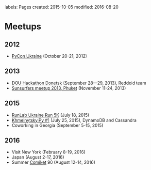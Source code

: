 labels: Pages
created: 2015-10-05
modified: 2016-08-20

# Meetups

## 2012

- [PyCon Ukraine](https://www.youtube.com/playlist?list=PLq8sY4Lwwt2-JpSnMZErwBTc6zHraBajU) (October 20-21, 2012)

## 2013

- [DOU Hackathon Donetsk](http://dou.ua/calendar/3689/) (September 28—29, 2013), Reddoid team
- [Sunsurfers meetup 2013, Phuket](http://www.sunsurfers.ru/thai-sunslet-video/) (November 11-24, 2013)

## 2015

- [RunLab Ukraine Run 5K](https://www.facebook.com/events/1445925612381616/) (July 18, 2015)
- [KhmelnytskyiPy #1](https://www.youtube.com/playlist?list=PLq8sY4Lwwt29WGmGk0ssgCHNgEA-0D9Ha) (July 25, 2015), DynamoDB and Cassandra
- Coworking in Georgia (September 5-15, 2015)

## 2016

- Visit New York (February 8-19, 2016)
- Japan (August 2-17, 2016)
- Summer [Comiket](http://www.comiket.co.jp/) 90 (August 12-14, 2016)
